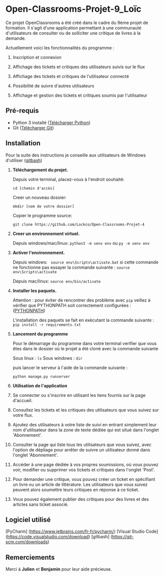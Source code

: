 # Open-Classrooms-Projet-9_Loïc

Ce projet OpenClassrooms a été créé dans le cadre du 9ème projet de formation. Il s'agit d'une application permettant à une communauté d'utilisateurs de consulter ou de solliciter une critique de livres à la demande.

Actuellement voici les fonctionnalités du programme : 

1. Inscription et connexion

2. Affichage des tickets et critiques des utilisateurs suivis sur le flux

3. Affichage des tickets et critiques de l'utilisateur connecté

4. Possibilité de suivre d'autres utilisateurs

5. Affichage et gestion des tickets et critiques soumis par l'utilisateur

## Pré-requis 

* Python 3 installé ([Télécharger Python](https://www.python.org/downloads/))
* Git ([Télécharger Git](https://github.com/))

## Installation

Pour la suite des instructions je conseille aux utilisateurs de Windows d'utiliser ([gitbash](https://git-scm.com/downloads))

1. **Téléchargement du projet.**


    Depuis votre terminal, placez-vous à l'endroit souhaité:
    
    ```cd [chemin d'accès]```  
    
    Creer un nouveau dossier:
    
    ```mkdir [nom de votre dossier]```

    Copier le programme source:

    ```git clone https://github.com/Lockco/Open-Classrooms-Projet-4```
    
2. **Creer un environnement virtuel.**

    Depuis windows/mac/linux: ```python3 -m venv env``` ou ```py -m venv env```
    
3. **Activer l'environnement.**
    
    Depuis windows: ``` source env\Scripts\activate.bat``` si cette commande ne fonctionne pas essayer la commande suivante : ```source env\Scripts\activate```
    
    Depuis mac/linux: ```source env/bin/activate```

4. **Installer les paquets.**

    Attention : pour éviter de rencontrer des problème avec ```pip``` veillez à vérifier que PYTHONPATH soit correctement configurées : 
    ([PYTHONPATH](https://datatofish.com/add-python-to-windows-path/))
    
    L'installation des paquets se fait en exécutant la commande suivante : ```pip install -r requirements.txt```
    
5. **Lancement du programme**

    Pour le démarrage du programme dans votre terminal verifier que vous êtes dans le dossier 
    où le projet a été cloné avec la commande suivante

    Sous linux : ```ls``` 
    Sous windows : ```dir```
    
    
    puis lancer le serveur à l'aide de la commande suivante :

    ```python manage.py runserver```

6. **Utilisation de l'application**

1. Se connecter ou s'inscrire en utilisant les liens fournis sur la page d'accueil.

2. Consultez les tickets et les critiques des utilisateurs que vous suivez sur votre flux.

3. Ajoutez des utilisateurs à votre liste de suivi en entrant simplement leur nom d'utilisateur dans la zone de texte dédiée qui est situé dans l'onglet 'Abonnement'.

4. Consulter la page qui liste tous les utilisateurs que vous suivez, avec l'option de dépliage pour arrêter de suivre un utilisateur donné dans l'onglet 'Abonnement'.

5. Accéder à une page dédiée à vos propres soumissions, où vous pouvez voir, modifier ou supprimer vos tickets et critiques dans l'onglet 'Post'.

6. Pour demander une critique, vous pouvez créer un ticket en spécifiant un livre ou un article de littérature. Les utilisateurs que vous suivez peuvent alors soumettre leurs critiques en réponse à ce ticket.

7. Vous pouvez également publier des critiques pour des livres et des articles sans ticket associé.

## Logiciel utilisé
[PyCharm] (https://www.jetbrains.com/fr-fr/pycharm/)
[Visual Studio Code] (https://code.visualstudio.com/download)
[gitbash] (https://git-scm.com/downloads)

## Remerciements

Merci à **Julien** et **Benjamin** pour leur aide précieuse.

